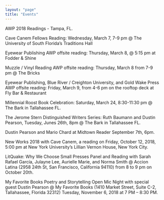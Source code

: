 ```yaml
---
layout: "page"
title: "Events"
---
```


AWP 2018 Readings - Tampa, FL.

Cave Canem Fellows Reading: Wednesday, March 7, 7-9 pm @ The University of South Florida’s Traditions Hall

Eyewear Publishing AWP offsite reading: Thursday, March 8, @ 5:15 pm at Fodder & Shine

Muzzle / Vinyl Reading AWP offsite reading: Thursday, March 8 from 7-9 pm @ The Bricks

Eyewear Publishing, Blue River / Creighton University, and Gold Wake Press AWP offsite reading: Friday, March 9, from 4-6 pm on the rooftop deck at Fly Bar & Restaurant

Millennial Roost Book Celebration: Saturday, March 24, 8:30-11:30 pm @ The Bark in Tallahassee FL.

The Jerome Stern Distinguished Writers Series: Ruth Baumann and Dustin Pearson, Tuesday, Junes 26th, 8pm @ The Bark in Tallahassee FL.

Dustin Pearson and Mario Chard at Midtown Reader September 7th, 6pm.

New Works 2018 with Cave Canem, a reading on Friday, October 12, 2018, 5:00 pm at New York University’s Lillian Vernon House, New York City.

LitQuake: Why We Choose Small Presses Panel and Reading with Sarah Rafael García, Julayne Lee, Aurielle Marie, and Norma Smith @ Accion Latina (2958 24th St, San Francisco, California 94110) from 8 to 9 pm on October 20th.

My Favorite Books Poetry and Storytelling Open Mic Night with special guest Dustin Pearson @ My Favorite Books (1410 Market Street, Suite C-2, Tallahassee, Florida 32312) Tuesday, November 6, 2018 at 7 PM – 8:30 PM.
